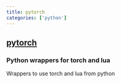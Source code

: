 ```yaml
---
title: pytorch
categories: ['python']
---
```

## [pytorch](https://github.com/hughperkins/pytorch)

### Python wrappers for torch and lua

Wrappers to use torch and lua from python
